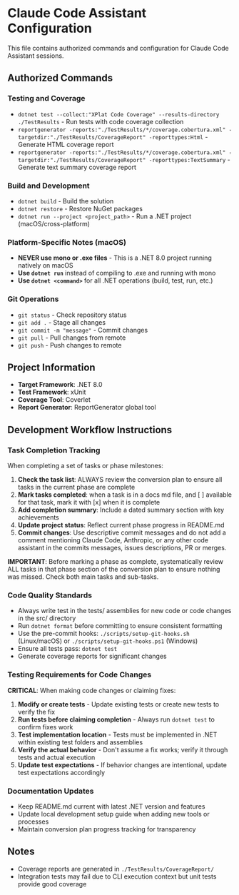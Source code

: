 # Claude Code Assistant Configuration

This file contains authorized commands and configuration for Claude Code Assistant sessions.

## Authorized Commands

### Testing and Coverage

- `dotnet test --collect:"XPlat Code Coverage" --results-directory ./TestResults` - Run tests with code coverage collection
- `reportgenerator -reports:"./TestResults/*/coverage.cobertura.xml" -targetdir:"./TestResults/CoverageReport" -reporttypes:Html` - Generate HTML coverage report
- `reportgenerator -reports:"./TestResults/*/coverage.cobertura.xml" -targetdir:"./TestResults/CoverageReport" -reporttypes:TextSummary` - Generate text summary coverage report

### Build and Development

- `dotnet build` - Build the solution
- `dotnet restore` - Restore NuGet packages
- `dotnet run --project <project_path>` - Run a .NET project (macOS/cross-platform)

### Platform-Specific Notes (macOS)

- **NEVER use mono or .exe files** - This is a .NET 8.0 project running natively on macOS
- **Use `dotnet run`** instead of compiling to .exe and running with mono
- **Use `dotnet <command>`** for all .NET operations (build, test, run, etc.)

### Git Operations

- `git status` - Check repository status
- `git add .` - Stage all changes
- `git commit -m "message"` - Commit changes
- `git pull` - Pull changes from remote
- `git push` - Push changes to remote

## Project Information

- **Target Framework**: .NET 8.0
- **Test Framework**: xUnit
- **Coverage Tool**: Coverlet
- **Report Generator**: ReportGenerator global tool

## Development Workflow Instructions

### Task Completion Tracking

When completing a set of tasks or phase milestones:

1. **Check the task list**: ALWAYS review the conversion plan to ensure all tasks in the current phase are complete
2. **Mark tasks completed**: when a task is in a docs md file, and [ ] available for that task, mark it with [x] when it is complete
3. **Add completion summary**: Include a dated summary section with key achievements
4. **Update project status**: Reflect current phase progress in README.md
5. **Commit changes**: Use descriptive commit messages and do not add a comment mentioning Claude Code, Anthropic, or any other code assistant in the commits messages, issues descriptions, PR or merges.

**IMPORTANT**: Before marking a phase as complete, systematically review ALL tasks in that phase section of the conversion plan to ensure nothing was missed. Check both main tasks and sub-tasks.

### Code Quality Standards

- Always write test in the tests/ assemblies for new code or code changes in the src/ directory
- Run `dotnet format` before committing to ensure consistent formatting
- Use the pre-commit hooks: `./scripts/setup-git-hooks.sh` (Linux/macOS) or `./scripts/setup-git-hooks.ps1` (Windows)
- Ensure all tests pass: `dotnet test`
- Generate coverage reports for significant changes

### Testing Requirements for Code Changes

**CRITICAL**: When making code changes or claiming fixes:

1. **Modify or create tests** - Update existing tests or create new tests to verify the fix
2. **Run tests before claiming completion** - Always run `dotnet test` to confirm fixes work
3. **Test implementation location** - Tests must be implemented in .NET within existing test folders and assemblies
4. **Verify the actual behavior** - Don't assume a fix works; verify it through tests and actual execution
5. **Update test expectations** - If behavior changes are intentional, update test expectations accordingly

### Documentation Updates

- Keep README.md current with latest .NET version and features
- Update local development setup guide when adding new tools or processes
- Maintain conversion plan progress tracking for transparency

## Notes

- Coverage reports are generated in `./TestResults/CoverageReport/`
- Integration tests may fail due to CLI execution context but unit tests provide good coverage
